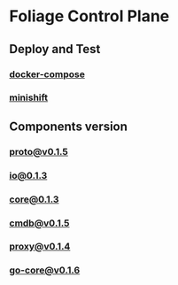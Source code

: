# Foliage Control Plane
## Deploy and Test
### [docker-compose](./COMPOSE.md)
### [minishift](./MINISHIFT.md)

## Components version
### [proto@v0.1.5](https://github.com/foliagecp/proto/releases/tag/v0.1.5)
### [io@0.1.3](https://github.com/foliagecp/io/releases/tag/0.1.3)
### [core@0.1.3](https://github.com/foliagecp/core/releases/tag/0.1.3)
### [cmdb@v0.1.5](https://github.com/foliagecp/cmdb/releases/tag/v0.1.5)
### [proxy@v0.1.4](https://github.com/foliagecp/proxy/releases/tag/v0.1.4)
### [go-core@v0.1.6](https://github.com/foliagecp/go-core/releases/tag/v0.1.6)